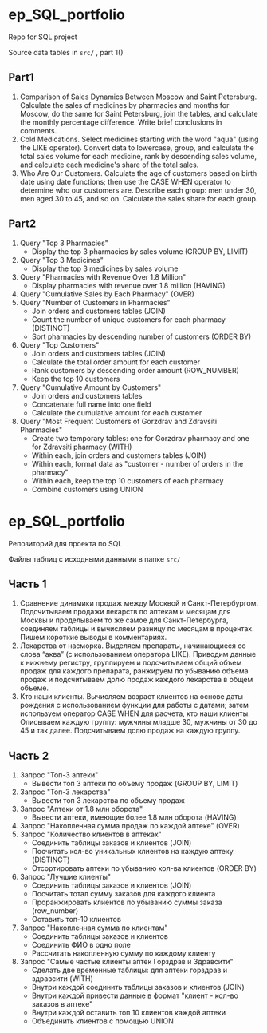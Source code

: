 # ep_SQL_portfolio

Repo for SQL project

Source data tables in `src/` , part 1()

## Part1

1. Comparison of Sales Dynamics Between Moscow and Saint Petersburg. Calculate the sales of medicines by pharmacies and months for Moscow, do the same for Saint Petersburg, join the tables, and calculate the monthly percentage difference. Write brief conclusions in comments.
2. Cold Medications. Select medicines starting with the word "aqua" (using the LIKE operator). Convert data to lowercase, group, and calculate the total sales volume for each medicine, rank by descending sales volume, and calculate each medicine's share of the total sales.
3. Who Are Our Customers. Calculate the age of customers based on birth date using date functions; then use the CASE WHEN operator to determine who our customers are. Describe each group: men under 30, men aged 30 to 45, and so on. Calculate the sales share for each group.

## Part2

1. Query "Top 3 Pharmacies"
    - Display the top 3 pharmacies by sales volume (GROUP BY, LIMIT)
2. Query "Top 3 Medicines"
    - Display the top 3 medicines by sales volume
3. Query "Pharmacies with Revenue Over 1.8 Million"
    - Display pharmacies with revenue over 1.8 million (HAVING)
4. Query "Cumulative Sales by Each Pharmacy" (OVER)
5. Query "Number of Customers in Pharmacies"
    - Join orders and customers tables (JOIN)
    - Count the number of unique customers for each pharmacy (DISTINCT)
    - Sort pharmacies by descending number of customers (ORDER BY)
6. Query "Top Customers"
    - Join orders and customers tables (JOIN)
    - Calculate the total order amount for each customer
    - Rank customers by descending order amount (ROW_NUMBER)
    - Keep the top 10 customers
7. Query "Cumulative Amount by Customers"
    - Join orders and customers tables
    - Concatenate full name into one field
    - Calculate the cumulative amount for each customer
8. Query "Most Frequent Customers of Gorzdrav and Zdravsiti Pharmacies"
    - Create two temporary tables: one for Gorzdrav pharmacy and one for Zdravsiti pharmacy (WITH)
    - Within each, join orders and customers tables (JOIN)
    - Within each, format data as "customer - number of orders in the pharmacy"
    - Within each, keep the top 10 customers of each pharmacy
    - Combine customers using UNION

# ep_SQL_portfolio


Репозиторий для проекта по SQL

Файлы таблиц с исходными данными в папке `src/`

## Часть 1

1. Сравнение динамики продаж между Москвой и Санкт-Петербургом. Подсчитываем продажи лекарств по аптекам и месяцам для Москвы и проделываем то же самое для Санкт-Петербурга, соединяем таблицы и вычисляем разницу по месяцам в процентах. Пишем короткие выводы в комментариях.
2. Лекарства от насморка. Выделяем препараты, начинающиеся со слова “аква” (с использованием оператора LIKE). Приводим данные к нижнему регистру, группируем и подсчитываем общий объем продаж для каждого препарата, ранжируем по убыванию объема продаж и подсчитываем долю продаж каждого лекарства в общем объеме.
3. Кто наши клиенты. Вычисляем возраст клиентов на основе даты рождения с использованием функции для работы с датами; затем используем оператор CASE WHEN для расчета, кто наши клиенты. Описываем каждую группу: мужчины младше 30, мужчины от 30 до 45 и так далее. Подсчитываем долю продаж на каждую группу.

## Часть 2

1. Запрос "Топ-3 аптеки"
    - Вывести топ 3 аптеки по объему продаж (GROUP BY, LIMIT)
2. Запрос "Топ-3 лекарства"
    - Вывести топ 3 лекарства по объему продаж
3. Запрос "Аптеки от 1.8 млн оборота"
    - Вывести аптеки, имеющие более 1.8 млн оборота (HAVING)
4. Запрос "Накопленная сумма продаж по каждой аптеке" (OVER)
5. Запрос "Количество клиентов в аптеках"
    - Соединить таблицы заказов и клиентов (JOIN)
    - Посчитать кол-во уникальных клиентов на каждую аптеку (DISTINCT)
    - Отсортировать аптеки по убыванию кол-ва клиентов (ORDER BY)
6. Запрос "Лучшие клиенты"
    - Соединить таблицы заказов и клиентов (JOIN)
    - Посчитать тотал сумму заказов для каждого клиента
    - Проранжировать клиентов по убыванию суммы заказа (row_number)
    - Оставить топ-10 клиентов
7. Запрос "Накопленная сумма по клиентам"
    - Соединить таблицы заказов и клиентов
    - Соединить ФИО в одно поле
    - Рассчитать накопленную сумму по каждому клиенту
8. Запрос "Самые частые клиенты аптек Горздрав и Здравсити"
    - Сделать две временные таблицы: для аптеки горздрав и здравсити (WITH)
    - Внутри каждой соединить таблицы заказов и клиентов (JOIN)
    - Внутри каждой привести данные в формат "клиент - кол-во заказов в аптеке"
    - Внутри каждой оставить топ 10 клиентов каждой аптеки
    - Объединить клиентов с помощью UNION